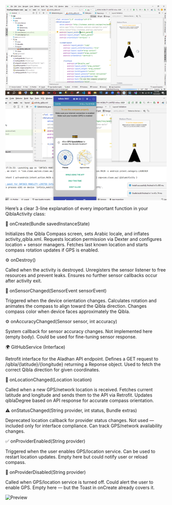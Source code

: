 ![Preview](1.PNG)
![Preview](2.PNG)

Here’s a clear 3-line explanation of every important function in your QiblaActivity class:

🧠 onCreate(Bundle savedInstanceState)

Initializes the Qibla Compass screen, sets Arabic locale, and inflates activity_qibla.xml.
Requests location permission via Dexter and configures location + sensor managers.
Fetches last known location and starts compass rotation updates if GPS is enabled.

⚙️ onDestroy()

Called when the activity is destroyed.
Unregisters the sensor listener to free resources and prevent leaks.
Ensures no further sensor callbacks occur after activity exit.

🧭 onSensorChanged(SensorEvent sensorEvent)

Triggered when the device orientation changes.
Calculates rotation and animates the compass to align toward the Qibla direction.
Changes compass color when device faces approximately the Qibla.

⚙️ onAccuracyChanged(Sensor sensor, int accuracy)

System callback for sensor accuracy changes.
Not implemented here (empty body).
Could be used for fine-tuning sensor response.

🌍 GitHubService (Interface)

Retrofit interface for the Aladhan API endpoint.
Defines a GET request to /qibla/{latitude}/{longitude} returning a Reponse object.
Used to fetch the correct Qibla direction for given coordinates.

📡 onLocationChanged(Location location)

Called when a new GPS/network location is received.
Fetches current latitude and longitude and sends them to the API via Retrofit.
Updates qiblaDegree based on API response for accurate compass orientation.

⚠️ onStatusChanged(String provider, int status, Bundle extras)

Deprecated location callback for provider status changes.
Not used — included only for interface compliance.
Can track GPS/network availability changes.

✅ onProviderEnabled(String provider)

Triggered when the user enables GPS/location service.
Can be used to restart location updates.
Empty here but could notify user or reload compass.

🚫 onProviderDisabled(String provider)

Called when GPS/location service is turned off.
Could alert the user to enable GPS.
Empty here — but the Toast in onCreate already covers it.


![Preview](3.PNG)
